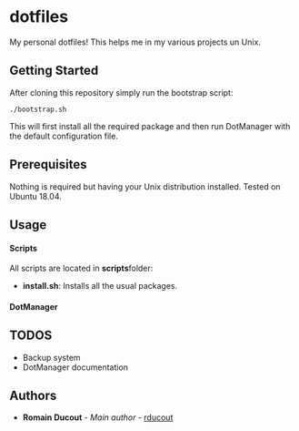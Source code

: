 # dotfiles

My personal dotfiles!
This helps me in my various projects un Unix.

## Getting Started

After cloning this repository simply run the bootstrap script:

```
./bootstrap.sh
```
This will first install all the required package and then run DotManager with the default configuration file.

## Prerequisites

Nothing is required but having your Unix distribution installed.
Tested on Ubuntu 18.04.

## Usage

#### Scripts

All scripts are located in **scripts**folder:
- **install.sh**: Installs all the usual packages.

#### DotManager


## TODOS

- Backup system
- DotManager documentation

## Authors

* **Romain Ducout** - *Main author* - [rducout](https://github.com/rducout)

